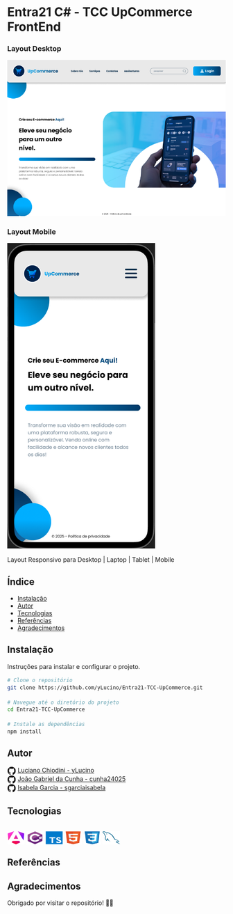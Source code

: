 

# Entra21 C# - TCC UpCommerce FrontEnd

### Layout Desktop
<img src="./src/assets/images/Preview/Desktop.png" alt="imagem do projeto final Desktop">

### Layout Mobile
<img src="./src/assets/images/Preview/Mobile.png" alt="imagem do projeto final Mobile">

Layout Responsivo para Desktop | Laptop | Tablet | Mobile

## Índice

- [Instalação](#instalação)
- [Autor](#autor)
- [Tecnologias](#tecnologias)
- [Referências](#referências)
- [Agradecimentos](#agradecimentos)

## Instalação

Instruções para instalar e configurar o projeto.

```sh
# Clone o repositório
git clone https://github.com/yLucino/Entra21-TCC-UpCommerce.git

# Navegue até o diretório do projeto
cd Entra21-TCC-UpCommerce

# Instale as dependências
npm install
```

## Autor

<div style="display: inline_block">
  <img align="center" alt="GitHub" height="20" width="20" src="https://raw.githubusercontent.com/devicons/devicon/master/icons/github/github-original.svg">
  <a href="https://www.github.com/yLucino" target="_blank">Luciano Chiodini - yLucino</a><br>

  <img align="center" alt="GitHub" height="20" width="20" src="https://raw.githubusercontent.com/devicons/devicon/master/icons/github/github-original.svg">
  <a href="https://www.github.com/cunha24025" target="_blank">João Gabriel da Cunha - cunha24025</a><br>
  
  <img align="center" alt="GitHub" height="20" width="20" src="https://raw.githubusercontent.com/devicons/devicon/master/icons/github/github-original.svg">
  <a href="https://www.github.com/sgarciaisabela" target="_blank">Isabela Garcia - sgarciaisabela</a>
</div>

## Tecnologias

<div style="display: inline_block"><br>
  <img align="center" alt="Angular" height="30" width="40" src="https://raw.githubusercontent.com/devicons/devicon/master/icons/angular/angular-original.svg">
  <img align="center" alt="C#" height="30" width="40" src="https://raw.githubusercontent.com/devicons/devicon/master/icons/csharp/csharp-original.svg">
  <img align="center" alt="Ts" height="30" width="40" src="https://raw.githubusercontent.com/devicons/devicon/master/icons/typescript/typescript-plain.svg">
  <img align="center" alt="HTML" height="30" width="40" src="https://raw.githubusercontent.com/devicons/devicon/master/icons/html5/html5-original.svg">
  <img align="center" alt="CSS" height="30" width="40" src="https://raw.githubusercontent.com/devicons/devicon/master/icons/css3/css3-original.svg">
  <img align="center" alt="MYSQL" height="30" width="40" src="https://raw.githubusercontent.com/devicons/devicon/master/icons/mysql/mysql-original.svg">
</div>

## Referências


## Agradecimentos

Obrigado por visitar o repositório! 🙂🫡
